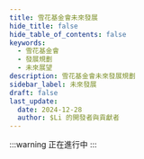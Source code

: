 ```yaml
---
title: 雪花基金會未來發展
hide_title: false
hide_table_of_contents: false
keywords:
  - 雪花基金會
  - 發展規劃
  - 未來展望
description: 雪花基金會未來發展規劃
sidebar_label: 未來發展
draft: false
last_update:
  date: 2024-12-28
  author: $Li 的開發者與貢獻者
---
```


:::warning
正在進行中
:::
